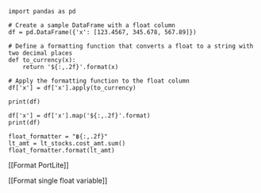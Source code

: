 
	import pandas as pd
	
	# Create a sample DataFrame with a float column
	df = pd.DataFrame({'x': [123.4567, 345.678, 567.89]})
	
	# Define a formatting function that converts a float to a string with two decimal places
	def to_currency(x):
	    return '${:,.2f}'.format(x)
	
	# Apply the formatting function to the float column
	df['x'] = df['x'].apply(to_currency)
	
	print(df)

	df['x'] = df['x'].map('${:,.2f}'.format)
	print(df)

	float_formatter = "฿{:,.2f}"
	lt_amt = lt_stocks.cost_amt.sum()
	float_formatter.format(lt_amt)


[[Format PortLite]]

[[Format single float variable]]

